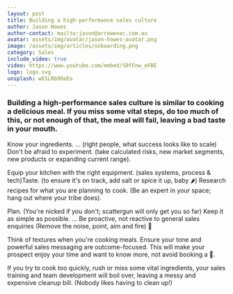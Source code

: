 ```yaml
---
layout: post
title: Building a high-performance sales culture
author: Jason Howes
author-contact: mailto:jason@arrowexec.com.au
avatar: assets/img/avatar/jason-howes-avatar.png
image: /assets/img/articles/onboarding.png
category: Sales
include_video: true
video: https://www.youtube.com/embed/S0fFnw_eFBE
logo: logo.svg
unsplash: wD1LRb9OeEo
---
```


### Building a high-performance sales culture is similar to cooking a delicious meal. If you miss some vital steps, do too much of this, or not enough of that, the meal will fail, leaving a bad taste in your mouth. 

Know your ingredients. ... (right people, what success looks like to scale) 
Don't be afraid to experiment. (take calculated risks, new market segments, new products or expanding current range).

Equip your kitchen with the right equipment. (sales systems, process & tech)Taste. (to ensure it's on track, add salt or spice it up, baby 🌶️) Research recipes for what you are planning to cook. (Be an expert in your space; hang out where your tribe does).

Plan. (You're nicked if you don't; scattergun will only get you so far) Keep it as simple as possible. ... Be proactive, not reactive to general sales enquiries (Remove the noise, point, aim and fire) 🏹

Think of textures when you're cooking meals. Ensure your tone and powerful sales messaging are outcome-focused. This will make your prospect enjoy your time and want to know more, not avoid booking a 📅.

If you try to cook too quickly, rush or miss some vital ingredients, your sales training and team development will boil over, leaving a messy and expensive cleanup bill. (Nobody likes having to clean up!) 